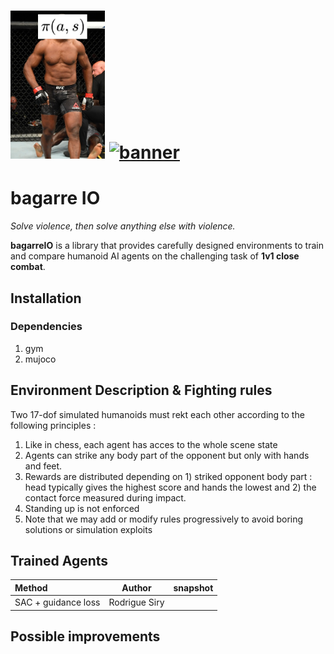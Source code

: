 <h1>
  <a href="#"><img alt="banner" src="miniature.jpg" width="30%"/></a> <a href="#"><img alt="banner" src="example_env.gif" width="60%"/></a>
</h1>

# bagarre IO

_Solve violence, then solve anything else with violence._

**bagarreIO** is a library that provides carefully designed environments to train and compare humanoid AI agents on the challenging task of **1v1 close combat**.

## Installation

### Dependencies
1. gym
2. mujoco

## Environment Description & Fighting rules

Two 17-dof simulated humanoids must rekt each other according to the following principles : 

1. Like in chess, each agent has acces to the whole scene state
2. Agents can strike any body part of the opponent but only with hands and feet.
3. Rewards are distributed depending on 1) striked opponent body part : head typically gives the highest score and hands the lowest and 2) the contact force measured during impact.
4. Standing up is not enforced
5. Note that we may add or modify rules progressively to avoid boring solutions or simulation exploits

## Trained Agents

| Method | Author | snapshot |
|:----|:---:   |:---:|
|SAC + guidance loss | Rodrigue Siry | |

## Possible improvements
